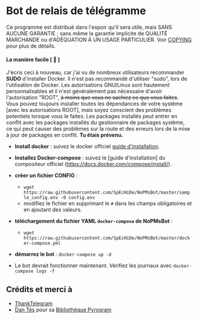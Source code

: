 # Bot de relais de télégramme

Ce programme est distribué dans l'espoir qu'il sera utile, mais SANS AUCUNE GARANTIE ; sans même la garantie implicite de QUALITÉ MARCHANDE ou d'ADÉQUATION À UN USAGE PARTICULIER. Voir [COPYING](./../COPYING) pour plus de détails.


#### La manière facile [ 🐳 ]

J'écris ceci à nouveau, car j'ai vu de nombreux utilisateurs recommander **SUDO** d'installer Docker.
Il n'est pas recommandé d'utiliser "sudo", lors de l'utilisation de Docker.
Les autorisations GNU/Linux sont hautement personnalisables et il n'est généralement pas nécessaire d'avoir l'autorisation "ROOT", ~~à moins que vous ne sachiez ce que vous faites~~.
Vous pouvez toujours installer toutes les dépendances de votre système [avec les autorisations ROOT],
mais soyez conscient des problèmes potentiels lorsque vous le faites. Les packages installés
peut entrer en conflit avec les packages installés du gestionnaire de packages système, ce qui peut
causer des problèmes sur la route et des erreurs lors de la mise à jour de packages en conflit.
**Tu étais prévenu.**

- **Install docker** : suivez le docker officiel [guide d'installation](https://docs.docker.com/engine/install/).

- **Installez Docker-compose** : suivez le [guide d'installation] du compositeur officiel (https://docs.docker.com/compose/install/).

- **créer un fichier CONFIG** :
  - ```wget https://raw.githubusercontent.com/SpEcHiDe/NoPMsBot/master/sample_config.env -O config.env```
  - modifiez le fichier en supprimant le `#` dans les champs obligatoires et en ajoutant des valeurs.

- **téléchargement du fichier YAML `docker-compose` de NoPMsBot** :
  - ```wget https://raw.githubusercontent.com/SpEcHiDe/NoPMsBot/master/docker-compose.yml```

- **démarrez le bot** : ```docker-compose up -d```

- Le bot devrait fonctionner maintenant. Vérifiez les journaux avec ```docker-compose logs -f```


## Crédits et merci à

* [ThankTelegram](https://telegram.dog/ThankTelegram)
* [Dan Tès](https://telegram.dog/haskell) pour sa [Bibliothèque Pyrogram](https://github.com/pyrogram/pyrogram)
